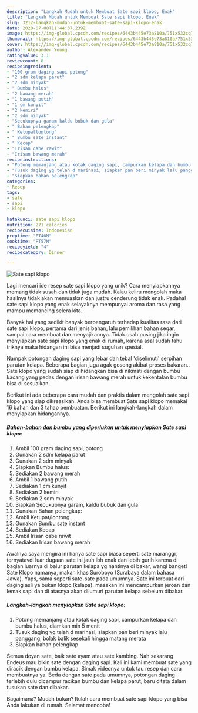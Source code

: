 ```yaml
---
description: "Langkah Mudah untuk Membuat Sate sapi klopo, Enak"
title: "Langkah Mudah untuk Membuat Sate sapi klopo, Enak"
slug: 3212-langkah-mudah-untuk-membuat-sate-sapi-klopo-enak
date: 2020-07-08T11:44:37.239Z
image: https://img-global.cpcdn.com/recipes/6443b445e73a810a/751x532cq70/sate-sapi-klopo-foto-resep-utama.jpg
thumbnail: https://img-global.cpcdn.com/recipes/6443b445e73a810a/751x532cq70/sate-sapi-klopo-foto-resep-utama.jpg
cover: https://img-global.cpcdn.com/recipes/6443b445e73a810a/751x532cq70/sate-sapi-klopo-foto-resep-utama.jpg
author: Alexander Young
ratingvalue: 3.1
reviewcount: 8
recipeingredient:
- "100 gram daging sapi potong"
- "2 sdm kelapa parut"
- "2 sdm minyak"
- " Bumbu halus"
- "2 bawang merah"
- "1 bawang putih"
- "1 cm kunyit"
- "2 kemiri"
- "2 sdm minyak"
- "Secukupnya garam kaldu bubuk dan gula"
- " Bahan pelengkap"
- " Ketupatlontong"
- " Bumbu sate instant"
- " Kecap"
- "Irisan cabe rawit"
- "Irisan bawang merah"
recipeinstructions:
- "Potong memanjang atau kotak daging sapi, campurkan kelapa dan bumbu halus, diamkan min 5 menit"
- "Tusuk daging yg telah d marinasi, siapkan pan beri minyak lalu panggang, bolak balik sesekali hingga matang merata"
- "Siapkan bahan pelengkap"
categories:
- Resep
tags:
- sate
- sapi
- klopo

katakunci: sate sapi klopo 
nutrition: 271 calories
recipecuisine: Indonesian
preptime: "PT40M"
cooktime: "PT57M"
recipeyield: "4"
recipecategory: Dinner

---
```



![Sate sapi klopo](https://img-global.cpcdn.com/recipes/6443b445e73a810a/751x532cq70/sate-sapi-klopo-foto-resep-utama.jpg)

Lagi mencari ide resep sate sapi klopo yang unik? Cara menyiapkannya memang tidak susah dan tidak juga mudah. Kalau keliru mengolah maka hasilnya tidak akan memuaskan dan justru cenderung tidak enak. Padahal sate sapi klopo yang enak selayaknya mempunyai aroma dan rasa yang mampu memancing selera kita.

Banyak hal yang sedikit banyak berpengaruh terhadap kualitas rasa dari sate sapi klopo, pertama dari jenis bahan, lalu pemilihan bahan segar, sampai cara membuat dan menyajikannya. Tidak usah pusing jika ingin menyiapkan sate sapi klopo yang enak di rumah, karena asal sudah tahu triknya maka hidangan ini bisa menjadi suguhan spesial.

Nampak potongan daging sapi yang lebar dan tebal &#39;diselimuti&#39; serpihan parutan kelapa. Beberapa bagian juga agak gosong akibat proses bakaran.. Sate klopo yang sudah siap di hidangkan bisa di nikmati dengan bumbu kacang yang pedas dengan irisan bawang merah untuk kekentalan bumbu bisa di sesuaikan.


Berikut ini ada beberapa cara mudah dan praktis dalam mengolah sate sapi klopo yang siap dikreasikan. Anda bisa membuat Sate sapi klopo memakai 16 bahan dan 3 tahap pembuatan. Berikut ini langkah-langkah dalam menyiapkan hidangannya.

<!--inarticleads1-->

##### Bahan-bahan dan bumbu yang diperlukan untuk menyiapkan Sate sapi klopo:

1. Ambil 100 gram daging sapi, potong
1. Gunakan 2 sdm kelapa parut
1. Gunakan 2 sdm minyak
1. Siapkan  Bumbu halus:
1. Sediakan 2 bawang merah
1. Ambil 1 bawang putih
1. Sediakan 1 cm kunyit
1. Sediakan 2 kemiri
1. Sediakan 2 sdm minyak
1. Siapkan Secukupnya garam, kaldu bubuk dan gula
1. Gunakan  Bahan pelengkap:
1. Ambil  Ketupat/lontong
1. Gunakan  Bumbu sate instant
1. Sediakan  Kecap
1. Ambil Irisan cabe rawit
1. Sediakan Irisan bawang merah


Awalnya saya mengira ini hanya sate sapi biasa seperti sate maranggi, ternyatavdi luar dugaan sate ini jauh lbh enak dan lebih gurih karena di bagian luarnya di balur parutan kelapa yg nantinya di bakar, wangi banget! Sate Klopo namanya, makan khas Suroboyo (Surabaya dalam bahasa Jawa). Yaps, sama seperti sate-sate pada umumnya. Sate ini terbuat dari daging asli ya bukan klopo (kelapa). masakan ini mencampurkan jeroan dan lemak sapi dan di atasnya akan dilumuri parutan kelapa sebelum dibakar. 

<!--inarticleads2-->

##### Langkah-langkah menyiapkan Sate sapi klopo:

1. Potong memanjang atau kotak daging sapi, campurkan kelapa dan bumbu halus, diamkan min 5 menit
1. Tusuk daging yg telah d marinasi, siapkan pan beri minyak lalu panggang, bolak balik sesekali hingga matang merata
1. Siapkan bahan pelengkap


Semua doyan sate, baik sate ayam atau sate kambing. Nah sekarang Endeus mau bikin sate dengan daging sapi. Kali ini kami membuat sate yang diracik dengan bumbu kelapa. Simak videonya untuk tau resep dan cara membuatnya ya. Beda dengan sate pada umumnya, potongan daging terlebih dulu dicampur racikan bumbu dan kelapa parut, baru ditata dalam tusukan sate dan dibakar. 

Bagaimana? Mudah bukan? Itulah cara membuat sate sapi klopo yang bisa Anda lakukan di rumah. Selamat mencoba!
